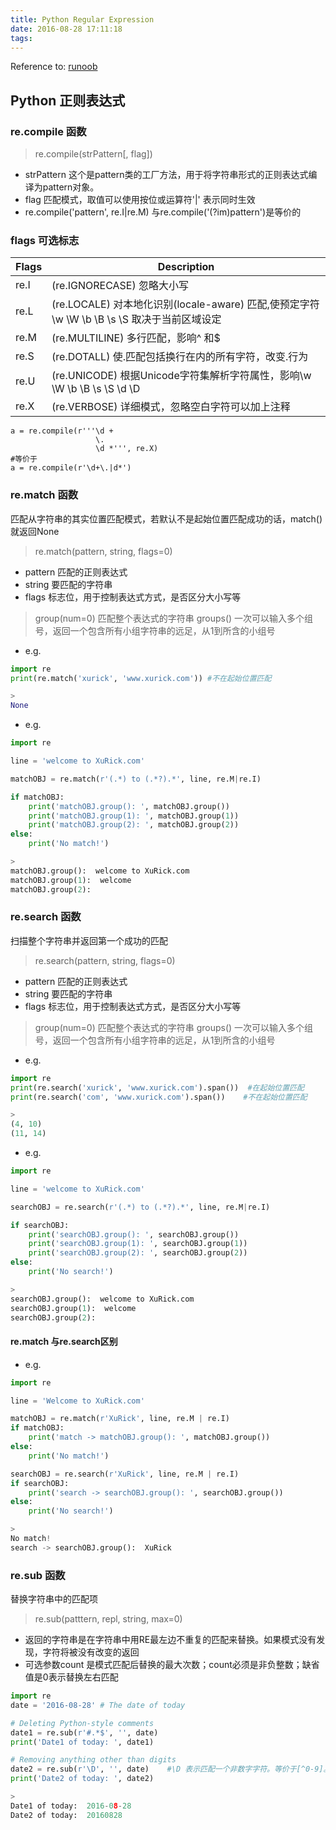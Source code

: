 ```yaml
---
title: Python Regular Expression
date: 2016-08-28 17:11:18
tags:
---
```


Reference to:
[runoob](http://www.runoob.com/python/python-reg-expressions.html)


## Python 正则表达式

### re.compile 函数

> re.compile(strPattern[, flag])
- strPattern 这个是pattern类的工厂方法，用于将字符串形式的正则表达式编译为pattern对象。
- flag 匹配模式，取值可以使用按位或运算符'|' 表示同时生效
- re.compile('pattern', re.I|re.M) 与re.compile('(?im)pattern')是等价的


### flags 可选标志
|Flags| Description|
|-|-|
|re.I| (re.IGNORECASE) 忽略大小写|
|re.L| (re.LOCALE) 对本地化识别(locale-aware) 匹配,使预定字符\w \W \b \B \s \S 取决于当前区域设定|
|re.M| (re.MULTILINE) 多行匹配，影响^ 和$|
|re.S| (re.DOTALL) 使.匹配包括换行在内的所有字符，改变.行为|
|re.U| (re.UNICODE) 根据Unicode字符集解析字符属性，影响\w \W \b \B \s \S \d \D|
|re.X| (re.VERBOSE) 详细模式，忽略空白字符可以加上注释|
```
a = re.compile(r'''\d +
                   \.
                   \d *''', re.X)
#等价于
a = re.compile(r'\d+\.|d*')
```




### re.match 函数
匹配从字符串的其实位置匹配模式，若默认不是起始位置匹配成功的话，match() 就返回None

> re.match(pattern, string, flags=0)
- pattern	匹配的正则表达式
- string	要匹配的字符串
- flags		标志位，用于控制表达式方式，是否区分大小写等

> group(num=0) 匹配整个表达式的字符串
> groups()  一次可以输入多个组号，返回一个包含所有小组字符串的远足，从1到所含的小组号


- e.g. 
```python
import re
print(re.match('xurick', 'www.xurick.com')) #不在起始位置匹配

> 
None
```

- e.g. 
```python
import re

line = 'welcome to XuRick.com'

matchOBJ = re.match(r'(.*) to (.*?).*', line, re.M|re.I)

if matchOBJ:
    print('matchOBJ.group(): ', matchOBJ.group())
    print('matchOBJ.group(1): ', matchOBJ.group(1))
    print('matchOBJ.group(2): ', matchOBJ.group(2))
else:
    print('No match!')

>
matchOBJ.group():  welcome to XuRick.com
matchOBJ.group(1):  welcome
matchOBJ.group(2): 
```


### re.search 函数
扫描整个字符串并返回第一个成功的匹配

> re.search(pattern, string, flags=0)
- pattern 匹配的正则表达式
- string 要匹配的字符串
- flags 标志位，用于控制表达式方式，是否区分大小写等

> group(num=0) 匹配整个表达式的字符串
> groups()  一次可以输入多个组号，返回一个包含所有小组字符串的远足，从1到所含的小组号

- e.g.

```python
import re
print(re.search('xurick', 'www.xurick.com').span())  #在起始位置匹配
print(re.search('com', 'www.xurick.com').span())    #不在起始位置匹配

> 
(4, 10)
(11, 14)
```

- e.g. 

```python
import re

line = 'welcome to XuRick.com'

searchOBJ = re.search(r'(.*) to (.*?).*', line, re.M|re.I)

if searchOBJ:
    print('searchOBJ.group(): ', searchOBJ.group())
    print('searchOBJ.group(1): ', searchOBJ.group(1))
    print('searchOBJ.group(2): ', searchOBJ.group(2))
else:
    print('No search!')

> 
searchOBJ.group():  welcome to XuRick.com
searchOBJ.group(1):  welcome
searchOBJ.group(2):  
```

#### re.match 与re.search区别
- e.g. 

```python
import re

line = 'Welcome to XuRick.com'

matchOBJ = re.match(r'XuRick', line, re.M | re.I)
if matchOBJ:
    print('match -> matchOBJ.group(): ', matchOBJ.group())
else:
    print('No match!')

searchOBJ = re.search(r'XuRick', line, re.M | re.I)
if searchOBJ:
    print('search -> searchOBJ.group(): ', searchOBJ.group())
else:
    print('No search!')

> 
No match!
search -> searchOBJ.group():  XuRick
```

### re.sub 函数
替换字符串中的匹配项

> re.sub(patttern, repl, string, max=0)
- 返回的字符串是在字符串中用RE最左边不重复的匹配来替换。如果模式没有发现，字符将被没有改变的返回
- 可选参数count 是模式匹配后替换的最大次数；count必须是非负整数；缺省值是0表示替换左右匹配

```python
import re
date = '2016-08-28' # The date of today

# Deleting Python-style comments
date1 = re.sub(r'#.*$', '', date)
print('Date1 of today: ', date1)

# Removing anything other than digits
date2 = re.sub(r'\D', '', date)    #\D 表示匹配一个非数字字符。等价于[^0-9]。
print('Date2 of today: ', date2)

>
Date1 of today:  2016-08-28
Date2 of today:  20160828
```


